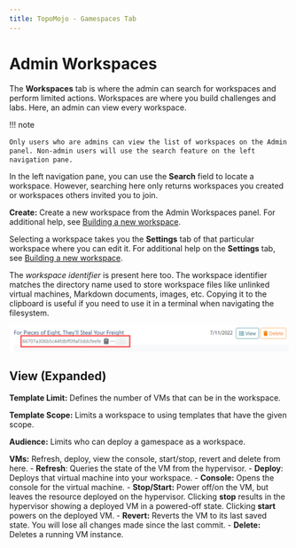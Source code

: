 ```yaml
---
title: TopoMojo - Gamespaces Tab
---
```


# Admin Workspaces

The **Workspaces** tab is where the admin can search for workspaces and perform limited actions. Workspaces are where you build challenges and labs. Here, an admin can view every workspace.

!!! note

    Only users who are admins can view the list of workspaces on the Admin panel. Non-admin users will use the search feature on the left navigation pane.

In the left navigation pane, you can use the **Search** field to locate a workspace. However, searching here only returns workspaces you created or workspaces others invited you to join.

**Create:** Create a new workspace from the Admin Workspaces panel. For additional help, see [Building a new workspace](building-a-workspace.md).

Selecting a workspace takes you the **Settings** tab of that particular workspace where you can edit it. For additional help on the **Settings** tab, see [Building a new workspace](building-a-workspace.md).

The *workspace identifier* is present here too. The workspace identifier matches the directory name used to store workspace files like unlinked virtual machines, Markdown documents, images, etc. Copying it to the clipboard is useful if you need to use it in a terminal when navigating the filesystem.

![workspace identifier](img/wksp-iden.png)

## View (Expanded)

**Template Limit:** Defines the number of VMs that can be in the workspace.

**Template Scope:** Limits a workspace to using templates that have the given scope.

**Audience:** Limits who can deploy a gamespace as a workspace.

**VMs:** Refresh, deploy, view the console, start/stop, revert and delete from here.
    - **Refresh**: Queries the state of the VM from the hypervisor.
    - **Deploy**: Deploys that virtual machine into your workspace.
    - **Console:** Opens the console for the virtual machine.
    - **Stop/Start:** Power off/on the VM, but leaves the resource deployed on the hypervisor. Clicking **stop** results in the hypervisor showing a deployed VM in a powered-off state. Clicking **start** powers on the deployed VM.
    - **Revert:** Reverts the VM to its last saved state. You will lose all changes made since the last commit.
    - **Delete:** Deletes a running VM instance.
